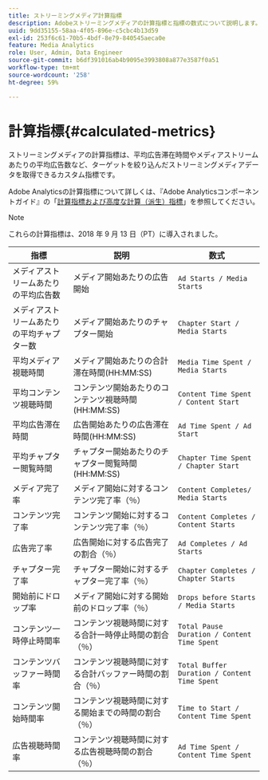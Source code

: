 ```yaml
---
title: ストリーミングメディア計算指標
description: Adobeストリーミングメディアの計算指標と指標の数式について説明します。
uuid: 9dd35155-58aa-4f05-896e-c5cbc4b13d59
exl-id: 253f6c61-70b5-4bdf-8e79-840545aeca0e
feature: Media Analytics
role: User, Admin, Data Engineer
source-git-commit: b6df391016ab4b9095e3993808a877e3587f0a51
workflow-type: tm+mt
source-wordcount: '258'
ht-degree: 59%

---
```


# 計算指標{#calculated-metrics}

ストリーミングメディアの計算指標は、平均広告滞在時間やメディアストリームあたりの平均広告数など、ターゲットを絞り込んだストリーミングメディアデータを取得できるカスタム指標です。

Adobe Analyticsの計算指標について詳しくは、『Adobe Analyticsコンポーネントガイド』の「[計算指標および高度な計算（派生）指標](https://experienceleague.adobe.com/docs/analytics/components/calculated-metrics/cm-overview.html?lang=en)」を参照してください。

>[!NOTE]
>
>これらの計算指標は、2018 年 9 月 13 日（PT）に導入されました。

| 指標 | 説明 | 数式 |
|---|---|---|
| メディアストリームあたりの平均広告数 | メディア開始あたりの広告開始 | `Ad Starts / Media Starts` |
| メディアストリームあたりの平均チャプター数 | メディア開始あたりのチャプター開始 | `Chapter Start / Media Starts` |
| 平均メディア視聴時間 | メディア開始あたりの合計滞在時間(HH:MM:SS) | `Media Time Spent / Media Starts` |
| 平均コンテンツ視聴時間 | コンテンツ開始あたりのコンテンツ視聴時間(HH:MM:SS) | `Content Time Spent / Content Start` |
| 平均広告滞在時間 | 広告開始あたりの広告滞在時間(HH:MM:SS) | `Ad Time Spent / Ad Start` |
| 平均チャプター閲覧時間 | チャプター開始あたりのチャプター閲覧時間(HH:MM:SS) | `Chapter Time Spent / Chapter Start` |
| メディア完了率 | メディア開始に対するコンテンツ完了率（％） | `Content Completes/ Media Starts` |
| コンテンツ完了率 | コンテンツ開始に対するコンテンツ完了率（％） | `Content Completes / Content Starts` |
| 広告完了率 | 広告開始に対する広告完了の割合（％） | `Ad Completes / Ad Starts` |
| チャプター完了率 | チャプター開始に対するチャプター完了率（％） | `Chapter Completes / Chapter Starts` |
| 開始前にドロップ率 | メディア開始に対する開始前のドロップ率（％） | `Drops before Starts / Media Starts` |
| コンテンツ一時停止時間率 | コンテンツ視聴時間に対する合計一時停止時間の割合（％） | `Total Pause Duration / Content Time Spent` |
| コンテンツバッファー時間率 | コンテンツ視聴時間に対する合計バッファー時間の割合（％） | `Total Buffer Duration / Content Time Spent` |
| コンテンツ開始時間率 | コンテンツ視聴時間に対する開始までの時間の割合（％） | `Time to Start / Content Time Spent` |
| 広告視聴時間率 | コンテンツ視聴時間に対する広告視聴時間の割合（％） | `Ad Time Spent / Content Time Spent` |
